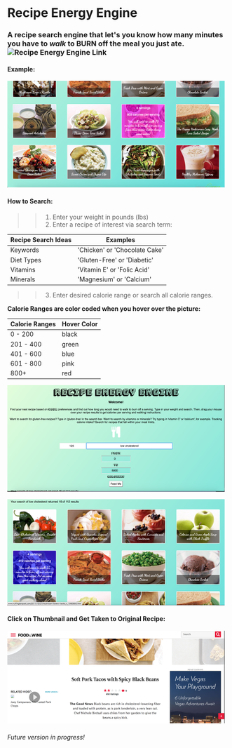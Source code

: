 # Recipe Energy Engine
### A recipe search engine that let's you know how many minutes you have to *walk* to BURN off the meal you just ate. ![Recipe Energy Engine Link](https://rhondarobot.github.io/food-api/)

#### Example: 

![Example of Hover Feature of Food-Api App](/images/REE_1.png)

#### How to Search:

>>1. Enter your weight in pounds (lbs)
>>2. Enter a recipe of interest via search term: 

Recipe Search Ideas |     Examples
------------------- | -------------------
Keywords |'Chicken' or 'Chocolate Cake'
Diet Types | 'Gluten-Free' or 'Diabetic'
Vitamins | 'Vitamin E' or 'Folic Acid'
Minerals | 'Magnesium' or 'Calcium'
>>3. Enter desired calorie range or search all calorie ranges.

**Calorie Ranges are color coded when you hover over the picture:**

Calorie Ranges | Hover Color
-------------- | -----------
0 - 200 | black 
201 - 400 | green
401 - 600 | blue
601 - 800 | pink
800+ | red

![Example of Searching](/images/REE_main.png)

![Example of Search Results from Search Pic above](/images/REE_2.png)

#### Click on Thumbnail and Get Taken to Original Recipe:
![Example of Recipe Redirect](/images/recipe_redirect.png)

###### Future version in progress! 
